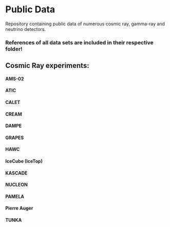 # Public Data
Repository containing public data of numerous cosmic ray, gamma-ray and neutrino detectors.

### References of all data sets are included in their respective folder!

## Cosmic Ray experiments:
#### AMS-02
#### ATIC
#### CALET
#### CREAM
#### DAMPE
#### GRAPES
#### HAWC
#### IceCube (IceTop)
#### KASCADE
#### NUCLEON
#### PAMELA
#### Pierre Auger
#### TUNKA

